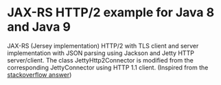 # JAX-RS HTTP/2 example for Java 8 and Java 9
JAX-RS (Jersey implementation) HTTP/2 with TLS client and server implementation with JSON parsing using Jackson and Jetty HTTP server/client.
The class JettyHttp2Connector is modified from the corresponding JettyConnector using HTTP 1.1 client.
(Inspired from the [stackoverflow answer](http://stackoverflow.com/questions/40280843/use-http-2-with-jax-rs-client/40289767#40289767))
